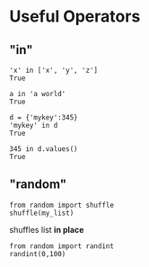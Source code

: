 # Useful Operators



## "in"

```
'x' in ['x', 'y', 'z']
True
```
```
a in 'a world'
True
```
```
d = {'mykey':345}
'mykey' in d
True
```
```
345 in d.values()
True
```

## "random"

```
from random import shuffle
shuffle(my_list)
```
shuffles list **in place**

```
from random import randint
randint(0,100)
```